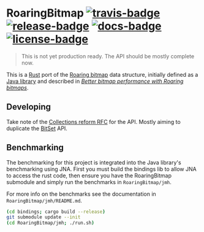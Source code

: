 # RoaringBitmap [![travis-badge][]][travis] [![release-badge][]][cargo] [![docs-badge][]][docs] [![license-badge][]][license]

> This is not yet production ready. The API should be mostly complete now.

This is a [Rust][] port of the [Roaring bitmap][] data structure, initially
defined as a [Java library][roaring-java] and described in [_Better bitmap
performance with Roaring bitmaps_][roaring-paper].

## Developing

Take note of the [Collections reform RFC][collections-rfc] for the API.  Mostly aiming to
duplicate the [BitSet][] API.

[travis-badge]: https://img.shields.io/travis/Nemo157/roaring-rs/master.svg?style=flat-square
[travis]: https://travis-ci.org/Nemo157/roaring-rs
[release-badge]: https://img.shields.io/github/release/Nemo157/roaring-rs.svg?style=flat-square
[cargo]: https://crates.io/crates/roaring
[docs-badge]: https://img.shields.io/badge/API-docs-blue.svg?style=flat-square
[docs]: https://nemo157.com/roaring-rs/
[license-badge]: https://img.shields.io/badge/license-MIT-lightgray.svg?style=flat-square
[license]: https://github.com/Nemo157/roaring-rs/blob/master/LICENSE
[Rust]: https://rust-lang.org
[Roaring bitmap]: http://roaringbitmap.org
[roaring-java]: https://github.com/lemire/RoaringBitmap
[roaring-paper]: http://arxiv.org/pdf/1402.6407v4
[collections-rfc]: https://github.com/rust-lang/rfcs/pull/235
[BitSet]: http://doc.rust-lang.org/std/collections/struct.BitSet.html

## Benchmarking

The benchmarking for this project is integrated into the Java library's
benchmarking using JNA. First you must build the bindings lib to allow JNA to
access the rust code, then ensure you have the RoaringBitmap submodule and
simply run the benchmarks in `RoaringBitmap/jmh`.

For more info on the benchmarks see the documentation in
`RoaringBitmap/jmh/README.md`.

```sh
(cd bindings; cargo build --release)
git submodule update --init
(cd RoaringBitmap/jmh; ./run.sh)
```
